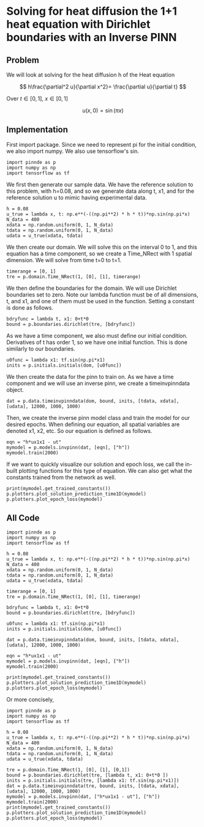 # Solving for heat diffusion the 1+1 heat equation with Dirichlet boundaries with an Inverse PINN

## Problem
We will look at solving for the heat diffusion h of the Heat equation

$$ h\frac{\partial^2 u}{\partial x^2}= \frac{\partial u}{\partial t} $$

Over $t\in[0,1]$, $x\in[0, 1]$

$$u(x, 0) = \sin(\pi x)$$

## Implementation
First import package. Since we need to represent pi for the initial condition, we also import numpy. We also use tensorflow's sin.
    
    import pinnde as p
    import numpy as np
    import tensorflow as tf

We first then generate our sample data. We have the reference solution to this problem, with h=0.08, and so we generate data along t, x1, 
and for the reference solution u to mimic having experimental data.

    h = 0.08
    u_true = lambda x, t: np.e**(-((np.pi**2) * h * t))*np.sin(np.pi*x)
    N_data = 400
    xdata = np.random.uniform(0, 1, N_data)
    tdata = np.random.uniform(0, 1, N_data)
    udata = u_true(xdata, tdata)

We then create our domain. We will solve this on the interval 0 to 1, and this equation has a time component, so
we create a Time_NRect with 1 spatial dimension. We will solve from time t=0 to t=1.

    timerange = [0, 1]
    tre = p.domain.Time_NRect(1, [0], [1], timerange)

We then define the boundaries for the domain. We will use Dirichlet boundaries set to zero. Note our lambda function
must be of all dimensions, t, and x1, and one of them must be used in the function. Setting a constant is done as follows.

    bdryfunc = lambda t, x1: 0+t*0
    bound = p.boundaries.dirichlet(tre, [bdryfunc])

As we have a time component, we also must define our initial condition. Derivatives of t has order 1, so we have one initial function.
This is done similarly to our boundaries.

    u0func = lambda x1: tf.sin(np.pi*x1)
    inits = p.initials.initials(dom, [u0func])

We then create the data for the pinn to train on. As we have a time component and we will use an inverse pinn, we create a timeinvpinndata object.

    dat = p.data.timeinvpinndata(dom, bound, inits, [tdata, xdata], [udata], 12000, 1000, 1000)

Then, we create the inverse pinn model class and train the model for our desired epochs. When defining our equation, all spatial variables are denoted x1, x2, etc. So our equation is defined as follows.

    eqn = "h*ux1x1 - ut"
    mymodel = p.models.invpinn(dat, [eqn], ["h"])
    mymodel.train(2000)

If we want to quickly visualize our solution and epoch loss, we call the in-built plotting functions for this type of equation. We can also get what the constants trained from the network as well.

    print(mymodel.get_trained_constants())
    p.plotters.plot_solution_prediction_time1D(mymodel)
    p.plotters.plot_epoch_loss(mymodel)

## All Code

    import pinnde as p
    import numpy as np
    import tensorflow as tf

    h = 0.08
    u_true = lambda x, t: np.e**(-((np.pi**2) * h * t))*np.sin(np.pi*x)
    N_data = 400
    xdata = np.random.uniform(0, 1, N_data)
    tdata = np.random.uniform(0, 1, N_data)
    udata = u_true(xdata, tdata)

    timerange = [0, 1]
    tre = p.domain.Time_NRect(1, [0], [1], timerange)

    bdryfunc = lambda t, x1: 0+t*0
    bound = p.boundaries.dirichlet(tre, [bdryfunc])

    u0func = lambda x1: tf.sin(np.pi*x1)
    inits = p.initials.initials(dom, [u0func])

    dat = p.data.timeinvpinndata(dom, bound, inits, [tdata, xdata], [udata], 12000, 1000, 1000)

    eqn = "h*ux1x1 - ut"
    mymodel = p.models.invpinn(dat, [eqn], ["h"])
    mymodel.train(2000)

    print(mymodel.get_trained_constants())
    p.plotters.plot_solution_prediction_time1D(mymodel)
    p.plotters.plot_epoch_loss(mymodel)

Or more concisely,

    import pinnde as p
    import numpy as np
    import tensorflow as tf

    h = 0.08
    u_true = lambda x, t: np.e**(-((np.pi**2) * h * t))*np.sin(np.pi*x)
    N_data = 400
    xdata = np.random.uniform(0, 1, N_data)
    tdata = np.random.uniform(0, 1, N_data)
    udata = u_true(xdata, tdata)

    tre = p.domain.Time_NRect(1, [0], [1], [0,1])
    bound = p.boundaries.dirichlet(tre, [lambda t, x1: 0+t*0 ])
    inits = p.initials.initials(tre, [lambda x1: tf.sin(np.pi*x1)])
    dat = p.data.timeinvpinndata(tre, bound, inits, [tdata, xdata], [udata], 12000, 1000, 1000)
    mymodel = p.models.invpinn(dat, ["h*ux1x1 - ut"], ["h"])
    mymodel.train(2000)
    print(mymodel.get_trained_constants())
    p.plotters.plot_solution_prediction_time1D(mymodel)
    p.plotters.plot_epoch_loss(mymodel)

